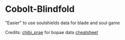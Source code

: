 # Cobolt-Blindfold
"Easier" to use soulshields data for blade and soul game

Credits:
[chibi_prae](https://twitter.com/chibi_prae) for bopae data [cheatsheet](https://docs.google.com/spreadsheets/d/1JOQK34BUTR_55XwnbJOk388gjokrtLZFdhi3vIwXjZc)
